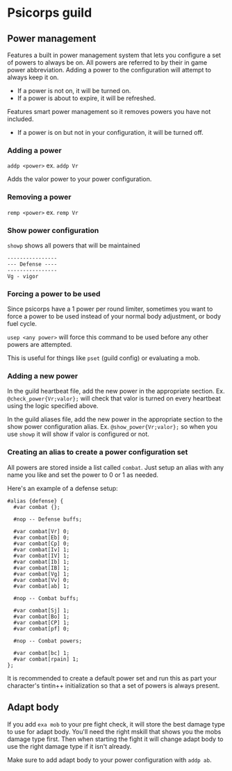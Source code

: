 # Psicorps guild

## Power management

Features a built in power management system that lets you configure a set of powers to always be on. All powers are referred to by their in game power abbreviation. Adding a power to the configuration will attempt to always keep it on. 

- If a power is not on, it will be turned on.
- If a power is about to expire, it will be refreshed.

Features smart power management so it removes powers you have not included.

- If a power is on but not in your configuration, it will be turned off.

### Adding a power

`addp <power>` ex. `addp Vr` 

Adds the valor power to your power configuration.

### Removing a power

`remp <power>` ex. `remp Vr`

### Show power configuration

`showp` shows all powers that will be maintained

```
----------------
--- Defense ----
----------------                                                     
Vg - vigor                                                           
```

### Forcing a power to be used

Since psicorps have a 1 power per round limiter, sometimes you want to force a power to be used instead of your normal body adjustment, or body fuel cycle. 

`usep <any power>` will force this command to be used before any other powers are attempted.

This is useful for things like `pset` (guild config) or evaluating a mob.

### Adding a new power

In the guild heartbeat file, add the new power in the appropriate section. Ex. `@check_power{Vr;valor};` will check that valor is turned on every heartbeat using the logic specified above.

In the guild aliases file, add the new power in the appropriate section to the show power configuration alias. Ex.   `@show_power{Vr;valor};` so when you use `showp` it will show if valor is configured or not.

### Creating an alias to create a power configuration set

All powers are stored inside a list called `combat`. Just setup an alias with any name you like and set the power to 0 or 1 as needed. 

Here's an example of a defense setup:

```
#alias {defense} {
  #var combat {};

  #nop -- Defense buffs;

  #var combat[Vr] 0;
  #var combat[Eb] 0;
  #var combat[Cp] 0;
  #var combat[Iv] 1;
  #var combat[IV] 1;
  #var combat[Ib] 1;
  #var combat[IB] 1;
  #var combat[Vg] 1;
  #var combat[Vv] 0;
  #var combat[ab] 1;

  #nop -- Combat buffs;

  #var combat[Sj] 1;
  #var combat[Bo] 1;
  #var combat[CP] 1;
  #var combat[pf] 0;

  #nop -- Combat powers;

  #var combat[bc] 1;
  #var combat[rpain] 1;
};
```

It is recommended to create a default power set and run this as part your character's tintin++ initialization so that a set of powers is always present.

## Adapt body

If you add `exa mob` to your pre fight check, it will store the best damage type to use for adapt body. You'll need the right mskill that shows you the mobs damage type first. Then when starting the fight it will change adapt body to use the right damage type if it isn't already.

Make sure to add adapt body to your power configuration with `addp ab`.